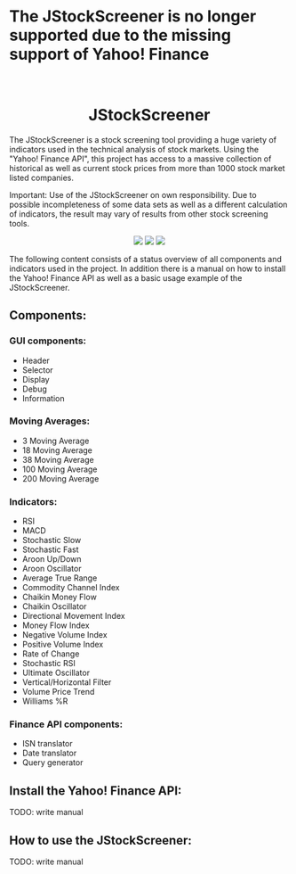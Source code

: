 <h1>The JStockScreener is no longer supported due to the missing support of Yahoo! Finance</h1>
<br>
<h1 align="center">JStockScreener</h1>
<p>
The JStockScreener is a stock screening tool providing a huge variety of indicators used in the technical analysis of stock markets. Using the "Yahoo! Finance API", this project has access to a massive collection of historical as well as current stock prices from more than 1000 stock market listed companies.
</p>
<p>
Important: Use of the JStockScreener on own responsibility. Due to possible incompleteness of some data sets as well as a different calculation of indicators, the result may vary of results from other stock screening tools.
</p>
<p align="center">
  <img src="https://img.shields.io/badge/Project%20functional-false-red.svg">
	<img src="https://img.shields.io/badge/Language-Java-blue.svg">
	<img src="https://img.shields.io/badge/Priority-high-brightgreen.svg">
</p>
<p>
The following content consists of a status overview of all components and indicators used in the project. In addition there is a manual on how to install the Yahoo! Finance API as well as a basic usage example of the JStockScreener.
</p>

## Components:

### GUI components:
- Header
- Selector
- Display
- Debug
- Information

### Moving Averages:
- 3 Moving Average
- 18 Moving Average
- 38 Moving Average
- 100 Moving Average
- 200 Moving Average

### Indicators:
- RSI
- MACD
- Stochastic Slow
- Stochastic Fast
- Aroon Up/Down
- Aroon Oscillator
- Average True Range
- Commodity Channel Index
- Chaikin Money Flow
- Chaikin Oscillator
- Directional Movement Index
- Money Flow Index
- Negative Volume Index
- Positive Volume Index
- Rate of Change
- Stochastic RSI
- Ultimate Oscillator
- Vertical/Horizontal Filter
- Volume Price Trend
- Williams %R

### Finance API components:
- ISN translator
- Date translator
- Query generator

## Install the Yahoo! Finance API:
TODO: write manual

## How to use the JStockScreener:
TODO: write manual
